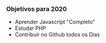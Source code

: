 ### Objetivos para 2020

- Aprender Javascript "Completo"
- Estudar PHP
- Contribuir no Github todos os Dias

 
